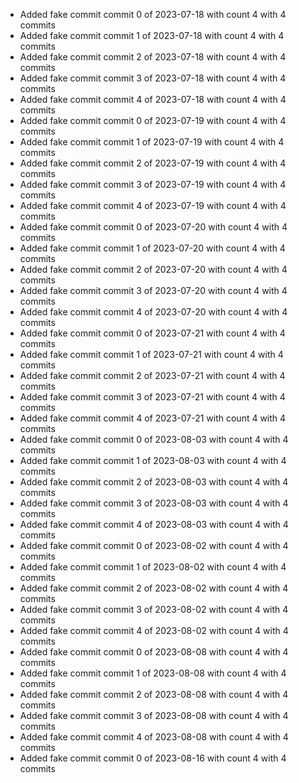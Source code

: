 - Added fake commit commit 0 of 2023-07-18 with count 4 with 4 commits
- Added fake commit commit 1 of 2023-07-18 with count 4 with 4 commits
- Added fake commit commit 2 of 2023-07-18 with count 4 with 4 commits
- Added fake commit commit 3 of 2023-07-18 with count 4 with 4 commits
- Added fake commit commit 4 of 2023-07-18 with count 4 with 4 commits
- Added fake commit commit 0 of 2023-07-19 with count 4 with 4 commits
- Added fake commit commit 1 of 2023-07-19 with count 4 with 4 commits
- Added fake commit commit 2 of 2023-07-19 with count 4 with 4 commits
- Added fake commit commit 3 of 2023-07-19 with count 4 with 4 commits
- Added fake commit commit 4 of 2023-07-19 with count 4 with 4 commits
- Added fake commit commit 0 of 2023-07-20 with count 4 with 4 commits
- Added fake commit commit 1 of 2023-07-20 with count 4 with 4 commits
- Added fake commit commit 2 of 2023-07-20 with count 4 with 4 commits
- Added fake commit commit 3 of 2023-07-20 with count 4 with 4 commits
- Added fake commit commit 4 of 2023-07-20 with count 4 with 4 commits
- Added fake commit commit 0 of 2023-07-21 with count 4 with 4 commits
- Added fake commit commit 1 of 2023-07-21 with count 4 with 4 commits
- Added fake commit commit 2 of 2023-07-21 with count 4 with 4 commits
- Added fake commit commit 3 of 2023-07-21 with count 4 with 4 commits
- Added fake commit commit 4 of 2023-07-21 with count 4 with 4 commits
- Added fake commit commit 0 of 2023-08-03 with count 4 with 4 commits
- Added fake commit commit 1 of 2023-08-03 with count 4 with 4 commits
- Added fake commit commit 2 of 2023-08-03 with count 4 with 4 commits
- Added fake commit commit 3 of 2023-08-03 with count 4 with 4 commits
- Added fake commit commit 4 of 2023-08-03 with count 4 with 4 commits
- Added fake commit commit 0 of 2023-08-02 with count 4 with 4 commits
- Added fake commit commit 1 of 2023-08-02 with count 4 with 4 commits
- Added fake commit commit 2 of 2023-08-02 with count 4 with 4 commits
- Added fake commit commit 3 of 2023-08-02 with count 4 with 4 commits
- Added fake commit commit 4 of 2023-08-02 with count 4 with 4 commits
- Added fake commit commit 0 of 2023-08-08 with count 4 with 4 commits
- Added fake commit commit 1 of 2023-08-08 with count 4 with 4 commits
- Added fake commit commit 2 of 2023-08-08 with count 4 with 4 commits
- Added fake commit commit 3 of 2023-08-08 with count 4 with 4 commits
- Added fake commit commit 4 of 2023-08-08 with count 4 with 4 commits
- Added fake commit commit 0 of 2023-08-16 with count 4 with 4 commits
